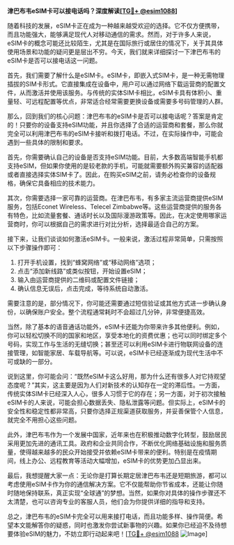 **津巴布韦eSIM卡可以接电话吗？深度解读[[TG💪+ @esim1088](https://t.me/s/esim1088)]**

随着科技的发展，eSIM卡正在成为一种越来越受欢迎的选择。它不仅方便携带，而且功能强大，能够满足现代人对移动通信的需求。然而，对于许多人来说，eSIM卡的概念可能还比较陌生，尤其是在国际旅行或居住的情况下，关于其具体使用场景和功能的疑问更是层出不穷。今天，我们就来详细探讨一下津巴布韦的eSIM卡是否可以接电话这一问题。

首先，我们需要了解什么是eSIM卡。eSIM卡，即嵌入式SIM卡，是一种无需物理插拔的SIM卡形式。它直接集成在设备中，用户可以通过网络下载运营商的配置文件，从而激活并使用该服务。与传统的实体SIM卡相比，eSIM卡具有体积小、重量轻、可远程配置等优点，非常适合经常需要更换设备或需要多号码管理的人群。

那么，回到我们的核心问题：津巴布韦的eSIM卡是否可以接电话呢？答案是肯定的！只要你的设备支持eSIM功能，并且你选择了合适的运营商和套餐，那么你就完全可以利用津巴布韦的eSIM卡接听和拨打电话。不过，在实际操作中，可能会遇到一些具体的限制和要求。

首先，你需要确认自己的设备是否支持eSIM功能。目前，大多数高端智能手机都支持eSIM，但如果你使用的是较老款的手机，可能就需要额外购买兼容的适配器或者直接选择实体SIM卡了。因此，在购买eSIM之前，请务必检查你的设备规格，确保它具备相应的技术能力。

其次，你需要选择一家可靠的运营商。在津巴布韦，有多家主流运营商提供eSIM服务，包括Econet Wireless、Telecel Zimbabwe等。这些运营商提供的服务各有特色，比如流量套餐、通话时长以及国际漫游政策等。因此，在决定使用哪家运营商时，你可以根据自己的需求进行对比分析，选择最适合自己的方案。

接下来，让我们谈谈如何激活eSIM卡。一般来说，激活过程非常简单，只需按照以下步骤操作即可：

1. 打开手机设置，找到“蜂窝网络”或“移动网络”选项；
2. 点击“添加新线路”或类似按钮，开始设置eSIM；
3. 输入由运营商提供的二维码或配置文件链接；
4. 确认信息无误后，点击完成，等待系统自动激活。

需要注意的是，部分情况下，你可能还需要通过短信验证或其他方式进一步确认身份，以确保账户安全。整个流程通常耗时不会超过几分钟，非常便捷高效。

当然，除了基本的语音通话功能外，eSIM卡还能为你带来许多其他便利。例如，你可以轻松切换不同的国家和地区，享受本地化的资费优惠；也可以同时绑定多个号码，实现工作与生活的无缝切换；甚至还可以利用eSIM卡进行物联网设备的连接管理，如智能家居、车载导航等。可以说，eSIM卡已经逐渐成为现代生活中不可或缺的一部分。

说到这里，你可能会问：“既然eSIM卡这么好用，那为什么还有很多人对它持观望态度呢？”其实，这主要是因为人们对新技术的认知存在一定的滞后性。一方面，传统实体SIM卡已经深入人心，很多人习惯于它的存在；另一方面，对于初次接触eSIM卡的人来说，可能会担心数据丢失、隐私泄露等问题。但实际上，eSIM卡的安全性和稳定性都非常高，只要你选择正规渠道获取服务，并妥善保管个人信息，就完全不用担心这些问题。

此外，津巴布韦作为一个发展中国家，近年来也在积极推动数字化转型，鼓励居民采用更加先进的通讯工具。政府和企业共同合作，不断优化网络基础设施和服务质量，使得越来越多的民众开始接受并依赖eSIM卡带来的便利。特别是在疫情期间，线上办公、远程教育等活动大幅增加，eSIM卡的优势更加凸显出来。

最后，我想提醒大家一点：无论你是打算长期定居津巴布韦还是短期旅游，都可以考虑使用eSIM卡作为你的通信解决方案。它不仅能帮助你节省成本，还能让你随时随地保持联系，真正实现“全球通”的梦想。当然，如果你对具体的操作步骤还不太清楚，也可以咨询专业的客服人员，他们会为你提供详细的指导和支持。

总之，津巴布韦的eSIM卡完全可以用来接打电话，而且功能多样、操作简便。希望本文能解答你的疑惑，同时也激发你尝试新事物的兴趣。如果你已经迫不及待想要体验eSIM的魅力，不妨立即行动起来吧！[[TG💪+ @esim1088](https://t.me/s/esim1088) ![Image](https://i.postimg.cc/4NQfJmqS/Snipaste-2025-05-13-00-14-12.png)]